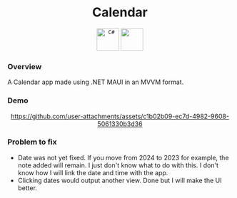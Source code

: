 <div align="center">

# Calendar
  
</div>

<div align="center">
	<code><img width="50" src="https://user-images.githubusercontent.com/25181517/121405384-444d7300-c95d-11eb-959f-913020d3bf90.png" alt="C#" title="C#"/></code>
  <code><img width=50 src=https://github.com/user-attachments/assets/c3760a22-1c75-440c-bf23-8eff5c7c1fa1 /></code>

</div>

### Overview

A Calendar app made using .NET MAUI in an MVVM format.



### Demo

<div align="center">
  



https://github.com/user-attachments/assets/c1b02b09-ec7d-4982-9608-5061330b3d36




</div>


### Problem to fix


* Date was not yet fixed. If you move from 2024 to 2023 for example, the note added will remain. I just don't know what to do with this. I don't know how I will link the date and time with the app.
* Clicking dates would output another view. Done but I will make the UI better.




  
